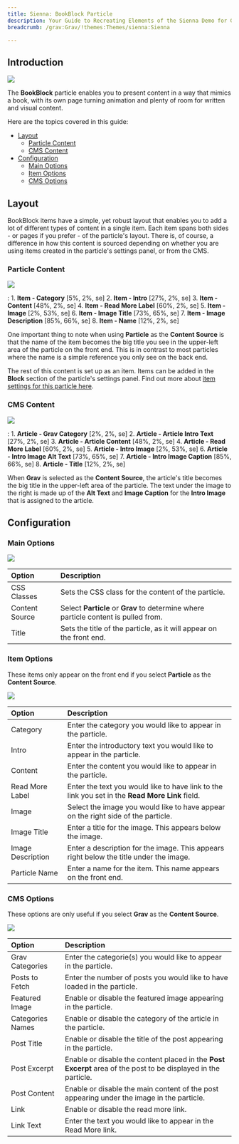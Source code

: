 ```yaml
---
title: Sienna: BookBlock Particle
description: Your Guide to Recreating Elements of the Sienna Demo for Grav
breadcrumb: /grav:Grav/!themes:Themes/sienna:Sienna

---
```


## Introduction

![](assets/particle_book1.jpg)

The **BookBlock** particle enables you to present content in a way that mimics a book, with its own page turning animation and plenty of room for written and visual content.

Here are the topics covered in this guide:

* [Layout](#layout)
    - [Particle Content](#particle-content)
    - [CMS Content](#cms-content)
* [Configuration](#configuration)
    - [Main Options](#main-options)
    - [Item Options](#item-options)
    - [CMS Options](#cms-options)

## Layout

BookBlock items have a simple, yet robust layout that enables you to add a lot of different types of content in a single item. Each item spans both sides - or pages if you prefer - of the particle's layout. There is, of course, a difference in how this content is sourced depending on whether you are using items created in the particle's settings panel, or from the CMS.

### Particle Content

![](assets/particle_book1.jpg)

:   1. **Item - Category** [5%, 2%, se]
    2. **Item - Intro** [27%, 2%, se]
    3. **Item - Content** [48%, 2%, se]
    4. **Item - Read More Label** [60%, 2%, se]
    5. **Item - Image** [2%, 53%, se]
    6. **Item - Image Title** [73%, 65%, se]
    7. **Item - Image Description** [85%, 66%, se]
    8. **Item - Name** [12%, 2%, se]

One important thing to note when using **Particle** as the **Content Source** is that the name of the item becomes the big title you see in the upper-left area of the particle on the front end. This is in contrast to most particles where the name is a simple reference you only see on the back end.

The rest of this content is set up as an item. Items can be added in the **Block** section of the particle's settings panel. Find out more about [item settings for this particle here](#item-options).

### CMS Content

![](assets/particle_book1.jpg)

:   1. **Article - Grav Category** [2%, 2%, se]
    2. **Article - Article Intro Text** [27%, 2%, se]
    3. **Article - Article Content** [48%, 2%, se]
    4. **Article - Read More Label** [60%, 2%, se]
    5. **Article - Intro Image** [2%, 53%, se]
    6. **Article - Intro Image Alt Text** [73%, 65%, se]
    7. **Article - Intro Image Caption** [85%, 66%, se]
    8. **Article - Title** [12%, 2%, se]

When **Grav** is selected as the **Content Source**, the article's title becomes the big title in the upper-left area of the particle. The text under the image to the right is made up of the **Alt Text** and **Image Caption** for the **Intro Image** that is assigned to the article.

## Configuration

### Main Options 

![](assets/particle_book2.jpg)

| Option          | Description                                                                                         |
| :-----          | :-----                                                                                              |
| CSS Classes     | Sets the CSS class for the content of the particle.                                                 |
| Content Source  | Select **Particle** or **Grav** to determine where particle content is pulled from.               |
| Title           | Sets the title of the particle, as it will appear on the front end.                                 |

### Item Options

These items only appear on the front end if you select **Particle** as the **Content Source**.

![](assets/particle_book3.jpg)

| Option            | Description                                                                                     |
| :-----            | :-----                                                                                          |
| Category          | Enter the category you would like to appear in the particle.                                    |
| Intro             | Enter the introductory text you would like to appear in the particle.                           |
| Content           | Enter the content you would like to appear in the particle.                                     |
| Read More Label   | Enter the text you would like to have link to the link you set in the **Read More Link** field. |
| Image             | Select the image you would like to have appear on the right side of the particle.               |
| Image Title       | Enter a title for the image. This appears below the image.                                      |
| Image Description | Enter a description for the image. This appears right below the title under the image.          |
| Particle Name     | Enter a name for the item. This name appears on the front end.                                  |

### CMS Options

These options are only useful if you select **Grav** as the **Content Source**.

![](assets/demo_book4.jpg)

| Option               | Description                                                                                                    |
| :-----               | :-----                                                                                                         |
| Grav Categories | Enter the categorie(s) you would like to appear in the particle.                                               |
| Posts to Fetch       | Enter the number of posts you would like to have loaded in the particle.                                       |
| Featured Image       | Enable or disable the featured image appearing in the particle.                                                |
| Categories Names     | Enable or disable the category of the article in the particle.                                                 |
| Post Title           | Enable or disable the title of the post appearing in the particle.                                             |
| Post Excerpt         | Enable or disable the content placed in the **Post Excerpt** area of the post to be displayed in the particle. |
| Post Content         | Enable or disable the main content of the post appearing under the image in the particle.                      |
| Link                 | Enable or disable the read more link.                                                                          |
| Link Text            | Enter the text you would like to appear in the Read More link.                                                 |
